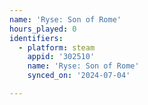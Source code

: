 ```yaml
---
name: 'Ryse: Son of Rome'
hours_played: 0
identifiers:
  - platform: steam
    appid: '302510'
    name: 'Ryse: Son of Rome'
    synced_on: '2024-07-04'

---
```

